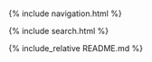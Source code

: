 <head>
    <link href="/favicon1.ico" rel="shortcut icon" type="image/x-icon">
</head>

<br>

{% include navigation.html %}

{% include search.html %}

{% include_relative README.md %}
